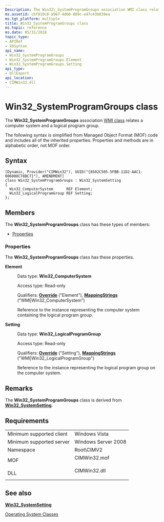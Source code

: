 ```yaml
---
Description: The Win32\_SystemProgramGroups association WMI class relates a computer system and a logical program group.
ms.assetid: cbf810c8-a967-4d60-889c-e47c43b039ea
ms.tgt_platform: multiple
title: Win32_SystemProgramGroups class
ms.topic: reference
ms.date: 05/31/2018
topic_type: 
- APIRef
- kbSyntax
api_name: 
- Win32_SystemProgramGroups
- Win32_SystemProgramGroups.Element
- Win32_SystemProgramGroups.Setting
api_type: 
- DllExport
api_location: 
- CIMWin32.dll
---
```


# Win32\_SystemProgramGroups class

The **Win32\_SystemProgramGroups** association [WMI class](https://msdn.microsoft.com/en-us/library/Aa393244(v=VS.85).aspx) relates a computer system and a logical program group.

The following syntax is simplified from Managed Object Format (MOF) code and includes all of the inherited properties. Properties and methods are in alphabetic order, not MOF order.

## Syntax

``` syntax
[Dynamic, Provider("CIMWin32"), UUID("{8502C505-5FBB-11D2-AAC1-006008C78BC7}"), AMENDMENT]
class Win32_SystemProgramGroups : Win32_SystemSetting
{
  Win32_ComputerSystem      REF Element;
  Win32_LogicalProgramGroup REF Setting;
};
```

## Members

The **Win32\_SystemProgramGroups** class has these types of members:

-   [Properties](#properties)

### Properties

The **Win32\_SystemProgramGroups** class has these properties.

<dl> <dt>

**Element**
</dt> <dd> <dl> <dt>

Data type: **Win32\_ComputerSystem**
</dt> <dt>

Access type: Read-only
</dt> <dt>

Qualifiers: [**Override**](https://msdn.microsoft.com/en-us/library/Aa393650(v=VS.85).aspx) ("Element"), [**MappingStrings**](https://msdn.microsoft.com/en-us/library/Aa393650(v=VS.85).aspx) ("WMI\|Win32\_ComputerSystem")
</dt> </dl>

Reference to the instance representing the computer system containing the logical program group.

</dd> <dt>

**Setting**
</dt> <dd> <dl> <dt>

Data type: **Win32\_LogicalProgramGroup**
</dt> <dt>

Access type: Read-only
</dt> <dt>

Qualifiers: [**Override**](https://msdn.microsoft.com/en-us/library/Aa393650(v=VS.85).aspx) ("Setting"), [**MappingStrings**](https://msdn.microsoft.com/en-us/library/Aa393650(v=VS.85).aspx) ("WMI\|Win32\_LogicalProgramGroup")
</dt> </dl>

Reference to the instance representing the logical program group on the computer system.

</dd> </dl>

## Remarks

The **Win32\_SystemProgramGroups** class is derived from [**Win32\_SystemSetting**](win32-systemsetting.md).

## Requirements



|                                     |                                                                                         |
|-------------------------------------|-----------------------------------------------------------------------------------------|
| Minimum supported client<br/> | Windows Vista<br/>                                                                |
| Minimum supported server<br/> | Windows Server 2008<br/>                                                          |
| Namespace<br/>                | Root\\CIMV2<br/>                                                                  |
| MOF<br/>                      | <dl> <dt>CIMWin32.mof</dt> </dl> |
| DLL<br/>                      | <dl> <dt>CIMWin32.dll</dt> </dl> |



## See also

<dl> <dt>

[**Win32\_SystemSetting**](win32-systemsetting.md)
</dt> <dt>

[Operating System Classes](https://msdn.microsoft.com/en-us/library/Dn792258(v=VS.85).aspx)
</dt> </dl>

 

 




